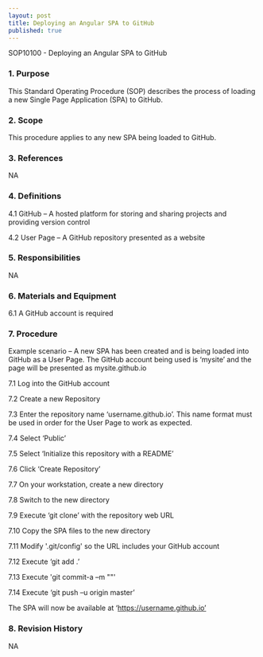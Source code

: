 ```yaml
---
layout: post
title: Deploying an Angular SPA to GitHub
published: true
---
```


SOP10100 - Deploying an Angular SPA to GitHub

### 1. Purpose

This Standard Operating Procedure (SOP) describes the process of loading a new Single Page Application (SPA) to GitHub. <br>


### 2. Scope

This procedure applies to any new SPA being loaded to GitHub.


### 3. References

NA


### 4. Definitions

  4.1 GitHub – A hosted platform for storing and sharing projects and providing version control

  4.2 User Page – A GitHub repository presented as a website
  

### 5. Responsibilities

NA


### 6. Materials and Equipment

  6.1 A GitHub account is required


### 7. Procedure

Example scenario – A new SPA has been created and is being loaded into GitHub as a User Page.  The GitHub account being used is ‘mysite’ and the page will be presented as mysite.github.io

  7.1 Log into the GitHub account

  7.2 Create a new Repository

  7.3 Enter the repository name ‘username.github.io’.  This name format must be used in order for the User Page to work as expected.

  7.4	Select ‘Public’

  7.5	Select ‘Initialize this repository with a README’

  7.6	Click ‘Create Repository’

  7.7	On your workstation, create a new directory

  7.8	Switch to the new directory

  7.9	Execute ‘git clone’ with the repository web URL

  7.10 Copy the SPA files to the new directory

  7.11 Modify '.git/config' so the URL includes your GitHub account

  7.12 Execute ‘git add .’

  7.13 Execute 'git commit-a –m "<Your comments here>"'
  
  7.14 Execute ‘git push –u origin master’

The SPA will now be available at ‘https://username.github.io’


### 8. Revision History

NA
